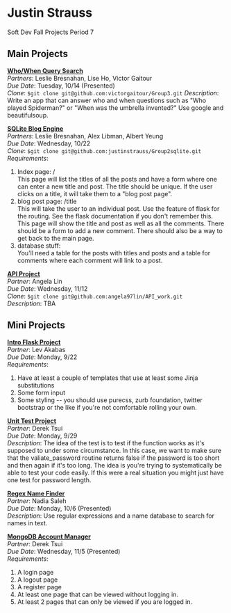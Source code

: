Justin Strauss
==============
Soft Dev Fall Projects Period 7

## Main Projects

[**Who/When Query Search**](https://github.com/victorgaitour/Group3)  
*Partners*: Leslie Bresnahan, Lise Ho, Victor Gaitour  
*Due Date*: Tuesday, 10/14 (Presented)  
*Clone*: `$git clone git@github.com:victorgaitour/Group3.git`
*Description*: Write an app that can answer who and when questions such as "Who played Spiderman?" or "When was the umbrella invented?" Use google and beautifulsoup.  

[**SQLite Blog Engine**](https://github.com/justinstrauss/Group2sqlite)  
*Partners*: Leslie Bresnahan, Alex Libman, Albert Yeung  
*Due Date*: Wednesday, 10/22  
*Clone*: `$git clone git@github.com:justinstrauss/Group2sqlite.git`  
*Requirements*:  
  1. Index page: /  
This page will list the titles of all the posts and have a form where one can enter a new title and post. The title should be unique. If the user clicks on a title, it will take them to a "blog post page".  
  2. blog post page: /title  
This will take the user to an individual post. Use the <name> feature of flask for the routing. See the flask documentation if you don't remember this. This page will show the title and post as well as all the comments. There should be a form to add a new comment. There should also be a way to get back to the main page.  
  3. database stuff:  
You'll need a table for the posts with titles and posts and a table for comments where each comment will link to a post.  

[**API Project**](https://github.com/angela97lin/API_work)  
*Partner*: Angela Lin  
*Due Date*: Wednesday, 11/12  
*Clone*: `$git clone git@github.com:angela97lin/API_work.git`  
*Description*: TBA  

## Mini Projects

[**Intro Flask Project**](https://github.com/stuycs-softdev/submissions/tree/master/7/intro-proj1/jstrauss_lakabas)  
*Partner*: Lev Akabas  
*Due Date*: Monday, 9/22  
*Requirements*:  
  1. Have at least a couple of templates that use at least some Jinja substitutions  
  2. Some form input  
  3. Some styling -- you should use purecss, zurb foundation, twitter bootstrap or the like if you're not comfortable rolling your own.  

[**Unit Test Project**](https://github.com/stuycs-softdev/submissions/tree/master/7/intro-proj2/jstrauss-dtsui)  
*Partner*: Derek Tsui  
*Due Date*: Monday, 9/29  
*Description*: The idea of the test is to test if the function works as it's supposed to under some circumstance. In this case, we want to make sure that the valiate_password routine returns false if the password is too short and then again if it's too long. The idea is you're trying to systematically be able to test your code easily. If this were a real situation you might just have one test for password length.  

[**Regex Name Finder**](https://github.com/stuycs-softdev/submissions/tree/master/7/regexp/jstrauss_nsaleh)  
*Partner*: Nadia Saleh  
*Due Date*: Monday, 10/6 (Presented)  
*Description*: Use regular expressions and a name database to search for names in text.

[**MongoDB Account Manager**](https://github.com/stuycs-softdev/submissions/tree/master/7/mongoproj/jstrauss_dtsui)  
*Partner*: Derek Tsui  
*Due Date*: Wednesday, 11/5 (Presented)  
*Requirements*:  
  1. A login page  
  2. A logout page  
  3. A register page  
  4. At least one page that can be viewed without logging in.  
  5. At least 2 pages that can only be viewed if you are logged in.  
